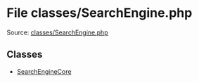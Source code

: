 File classes/SearchEngine.php
=========

Source: [classes/SearchEngine.php](https://github.com/PrestaShop/PrestaShop/blob/1.5.4.1/classes/SearchEngine.php)


Classes
-------

* [SearchEngineCore](class.SearchEngineCore.md)

